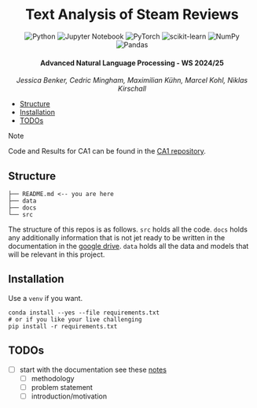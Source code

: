 <div align="center">

<h1>Text Analysis of Steam Reviews</h1>

![Python](https://img.shields.io/badge/python-3670A0?style=for-the-badge&logo=python&logoColor=ffdd54)
![Jupyter Notebook](https://img.shields.io/badge/jupyter-%23FA0F00.svg?style=for-the-badge&logo=jupyter&logoColor=white)
![PyTorch](https://img.shields.io/badge/PyTorch-%23EE4C2C.svg?style=for-the-badge&logo=PyTorch&logoColor=white)
![scikit-learn](https://img.shields.io/badge/scikit--learn-%23F7931E.svg?style=for-the-badge&logo=scikit-learn&logoColor=white)
![NumPy](https://img.shields.io/badge/numpy-%23013243.svg?style=for-the-badge&logo=numpy&logoColor=white)
![Pandas](https://img.shields.io/badge/pandas-%23150458.svg?style=for-the-badge&logo=pandas&logoColor=white)

<h4>Advanced Natural Language Processing - WS 2024/25</h4>

*Jessica Benker, Cedric Mingham, Maximilian Kühn, Marcel Kohl, Niklas Kirschall*
</div>


- [Structure](#structure)
- [Installation](#installation)
- [TODOs](#todos)

> [!NOTE]  
> Code and Results for CA1 can be found in the [CA1 repository](https://github.com/maxikuehn/ANLP_WS24).

## Structure

```
├── README.md <-- you are here
├── data
├── docs
└── src
```

The structure of this repos is as follows. `src` holds all the code. `docs` holds any additionally
information that is not jet ready to be written in the documentation in the [google drive](). `data`
holds all the data and models that will be relevant in this project.

## Installation

Use a `venv` if you want.

```
conda install --yes --file requirements.txt
# or if you like your live challenging
pip install -r requirements.txt
```

## TODOs

- [ ] start with the documentation see these [notes](./data/initial_notes.md)
  - [ ] methodology
  - [ ] problem statement
  - [ ] introduction/motivation
